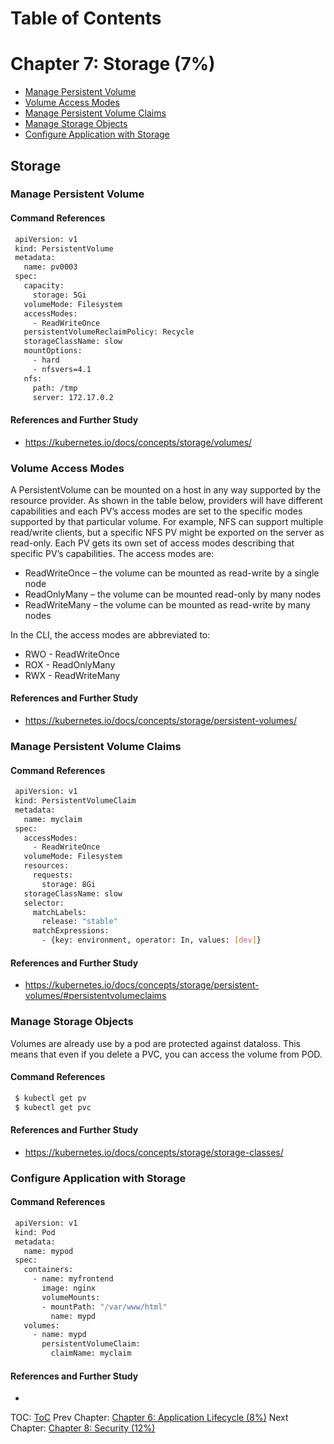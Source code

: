 Table of Contents
==================

# Chapter 7: Storage (7%)
   * [Manage Persistent Volume](#manage-persistent-volume)
   * [Volume Access Modes](#volume-access-modes)
   * [Manage Persistent Volume Claims](#manage-persistent-volume-claims)
   * [Manage Storage Objects](#manage-storage-objects)
   * [Configure Application with Storage](#configure-application-with-storage)


## Storage
   ### Manage Persistent Volume
   #### Command References
   ```bash
    apiVersion: v1
    kind: PersistentVolume
    metadata:
      name: pv0003
    spec:
      capacity:
        storage: 5Gi
      volumeMode: Filesystem
      accessModes:
        - ReadWriteOnce
      persistentVolumeReclaimPolicy: Recycle
      storageClassName: slow
      mountOptions:
        - hard
        - nfsvers=4.1
      nfs:
        path: /tmp
        server: 172.17.0.2
   ``` 

   #### References and Further Study
   * https://kubernetes.io/docs/concepts/storage/volumes/

   ### Volume Access Modes
   A PersistentVolume can be mounted on a host in any way supported by the resource provider. As shown in the table below, providers will have different capabilities and each PV’s access modes are set to the specific modes supported by that particular volume. For example, NFS can support multiple read/write clients, but a specific NFS PV might be exported on the server as read-only. Each PV gets its own set of access modes describing that specific PV’s capabilities.
   The access modes are:  

   * ReadWriteOnce – the volume can be mounted as read-write by a single node
   * ReadOnlyMany – the volume can be mounted read-only by many nodes
   * ReadWriteMany – the volume can be mounted as read-write by many nodes  
   
   In the CLI, the access modes are abbreviated to:  
   * RWO - ReadWriteOnce
   * ROX - ReadOnlyMany
   * RWX - ReadWriteMany

   #### References and Further Study
   * https://kubernetes.io/docs/concepts/storage/persistent-volumes/
   
   ### Manage Persistent Volume Claims
   #### Command References
   ```bash
    apiVersion: v1
    kind: PersistentVolumeClaim
    metadata:
      name: myclaim
    spec:
      accessModes:
        - ReadWriteOnce
      volumeMode: Filesystem
      resources:
        requests:
          storage: 8Gi
      storageClassName: slow
      selector:
        matchLabels:
          release: "stable"
        matchExpressions:
          - {key: environment, operator: In, values: [dev]}
   ``` 

   #### References and Further Study
   * https://kubernetes.io/docs/concepts/storage/persistent-volumes/#persistentvolumeclaims
   
   ### Manage Storage Objects
   Volumes are already use by a pod are protected against dataloss. This means that even if you delete a  PVC, you can access the volume from POD.  
   
   #### Command References
   ```bash
    $ kubectl get pv
    $ kubectl get pvc
   ``` 

   #### References and Further Study
   * https://kubernetes.io/docs/concepts/storage/storage-classes/
   
   ### Configure Application with Storage
   #### Command References
   ```bash
    apiVersion: v1
    kind: Pod
    metadata:
      name: mypod
    spec:
      containers:
        - name: myfrontend
          image: nginx
          volumeMounts:
          - mountPath: "/var/www/html"
            name: mypd
      volumes:
        - name: mypd
          persistentVolumeClaim:
            claimName: myclaim
   ``` 

   #### References and Further Study
   * 
  

TOC: [ToC](https://github.com/gitmehedi/cloudtuts/tree/develop/kubernetes)
Prev Chapter: [Chapter 6: Application Lifecycle (8%)](chapter-6-application-lifecycle-8.md)
Next Chapter: [Chapter 8: Security (12%)](chapter-8-security-12.md)